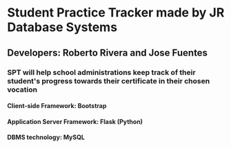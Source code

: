 # Student Practice Tracker made by JR Database Systems

## Developers: Roberto Rivera and Jose Fuentes

### SPT will help school administrations keep track of their student's progress towards their certificate in their chosen vocation

#### Client-side Framework: Bootstrap
#### Application Server Framework: Flask (Python)
#### DBMS technology: MySQL
